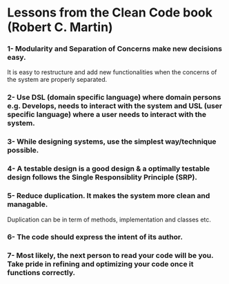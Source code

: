 # Lessons from the Clean Code book (Robert C. Martin)

### 1- Modularity and Separation of Concerns make new decisions easy.
It is easy to restructure and add new functionalities when the concerns of the system are properly separated.

### 2- Use DSL (domain specific language) where domain persons e.g. Develops, needs to interact with the system and USL (user specific language) where a user needs to interact with the system.

### 3- While designing systems, use the simplest way/technique possible.

### 4- A testable design is a good design & a optimally testable design follows the Single Responsiblity Principle (SRP).

### 5- Reduce duplication. It makes the system more clean and managable.
Duplication can be in term of methods, implementation and classes etc.

### 6- The code should express the intent of its author.

### 7- Most likely, the next person to read your code will be you. Take pride in refining and optimizing your code once it functions correctly.